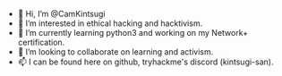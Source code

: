 - 👋 Hi, I’m @CamKintsugi
- 👀 I’m interested in ethical hacking and hacktivism.
- 🌱 I’m currently learning python3 and working on my Network+ certification. 
- 💞️ I’m looking to collaborate on learning and activism. 
- 📫 I can be found here on github, tryhackme's discord (kintsugi-san). 

<!---
CamKintsugi/CamKintsugi is a ✨ special ✨ repository because its `README.md` (this file) appears on your GitHub profile.
You can click the Preview link to take a look at your changes.
--->
